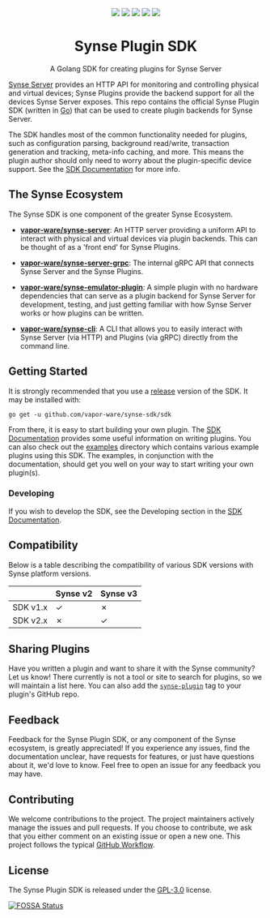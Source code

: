 <p align="center">
    <a href="https://build.vio.sh/blue/organizations/jenkins/vapor-ware%2Fsynse-sdk/activity"><img src="https://build.vio.sh/buildStatus/icon?job=vapor-ware/synse-sdk/master" /></a>
    <a href="https://codecov.io/gh/vapor-ware/synse-sdk"><img src="https://codecov.io/gh/vapor-ware/synse-sdk/branch/master/graph/badge.svg?token=K9qxpN6AE2" /></a>
<a href="https://app.fossa.io/projects/git%2Bgithub.com%2Fvapor-ware%2Fsynse-sdk?ref=badge_shield" alt="FOSSA Status"><img src="https://app.fossa.io/api/projects/git%2Bgithub.com%2Fvapor-ware%2Fsynse-sdk.svg?type=shield"/></a>
    <a href="https://godoc.org/github.com/vapor-ware/synse-sdk/sdk"><img src="https://godoc.org/github.com/vapor-ware/synse-sdk/sdk?status.svg"></a>
    <a href="https://goreportcard.com/report/github.com/vapor-ware/synse-sdk"><img src="https://goreportcard.com/badge/github.com/vapor-ware/synse-sdk"></a>

<h1 align="center">Synse Plugin SDK</h1>
</p>

<p align="center">A Golang SDK for creating plugins for Synse Server</p>

[Synse Server][synse-server] provides an HTTP API for monitoring and controlling physical
and virtual devices; Synse Plugins provide the backend support for all the devices Synse
Server exposes. This repo contains the official Synse Plugin SDK (written in [Go][go-install])
that can be used to create plugin backends for Synse Server.

The SDK handles most of the common functionality needed for plugins, such as configuration
parsing, background read/write, transaction generation and tracking, meta-info caching, and more.
This means the plugin author should only need to worry about the plugin-specific device support.
See the [SDK Documentation][sdk-docs] for more info.

## The Synse Ecosystem

The Synse SDK is one component of the greater Synse Ecosystem.

- [**vapor-ware/synse-server**][synse-server]: An HTTP server providing a uniform API to interact
  with physical and virtual devices via plugin backends. This can be thought of as a 'front end'
  for Synse Plugins.

- [**vapor-ware/synse-server-grpc**][synse-grpc]: The internal gRPC API that connects Synse
  Server and the Synse Plugins.

- [**vapor-ware/synse-emulator-plugin**][synse-emulator]: A simple plugin with no hardware
  dependencies that can serve as a plugin backend for Synse Server for development,
  testing, and just getting familiar with how Synse Server works or how plugins can be
  written.

- [**vapor-ware/synse-cli**][synse-cli]: A CLI that allows you to easily interact with
  Synse Server (via HTTP) and Plugins (via gRPC) directly from the command line.

## Getting Started

It is strongly recommended that you use a [release][releases] version of the SDK. It may be
installed with:

```
go get -u github.com/vapor-ware/synse-sdk/sdk
```

From there, it is easy to start building your own plugin. The [SDK Documentation][sdk-docs]
provides some useful information on writing plugins. You can also check out the [examples](examples)
directory which contains various example plugins using this SDK. The examples, in conjunction
with the documentation, should get you well on your way to start writing your own plugin(s).

### Developing

If you wish to develop the SDK, see the Developing section in the [SDK Documentation][sdk-docs].

## Compatibility

Below is a table describing the compatibility of various SDK versions with Synse platform versions.

|          | Synse v2 | Synse v3 |
| -------- | -------- | -------- |
| SDK v1.x | ✓        | ✗        |
| SDK v2.x | ✗        | ✓        |

## Sharing Plugins

Have you written a plugin and want to share it with the Synse community? Let us know!
There currently is not a tool or site to search for plugins, so we will maintain a list
here. You can also add the [`synse-plugin`][synse-plugin-tag] tag to your plugin's GitHub repo.

## Feedback

Feedback for the Synse Plugin SDK, or any component of the Synse ecosystem, is greatly appreciated!
If you experience any issues, find the documentation unclear, have requests for features,
or just have questions about it, we'd love to know. Feel free to open an issue for any
feedback you may have.

## Contributing

We welcome contributions to the project. The project maintainers actively manage the issues
and pull requests. If you choose to contribute, we ask that you either comment on an existing
issue or open a new one. This project follows the typical [GitHub Workflow][gh-workflow].

## License

The Synse Plugin SDK is released under the [GPL-3.0](LICENSE) license.

[![FOSSA Status](https://app.fossa.io/api/projects/git%2Bgithub.com%2Fvapor-ware%2Fsynse-sdk.svg?type=large)](https://app.fossa.io/projects/git%2Bgithub.com%2Fvapor-ware%2Fsynse-sdk?ref=badge_large)

[go-install]: https://golang.org/doc/install
[releases]: https://github.com/vapor-ware/synse-sdk/releases
[sdk-docs]: https://synse.readthedocs.io/en/latest/sdk/intro/
[synse-server]: https://github.com/vapor-ware/synse-server
[synse-cli]: https://github.com/vapor-ware/synse-cli
[synse-emulator]: https://github.com/vapor-ware/synse-emulator-plugin
[synse-graphql]: https://github.com/vapor-ware/synse-graphql
[synse-grpc]: https://github.com/vapor-ware/synse-server-grpc
[gh-workflow]: https://guides.github.com/introduction/flow/
[synse-plugin-tag]: https://github.com/topics/synse-plugin
